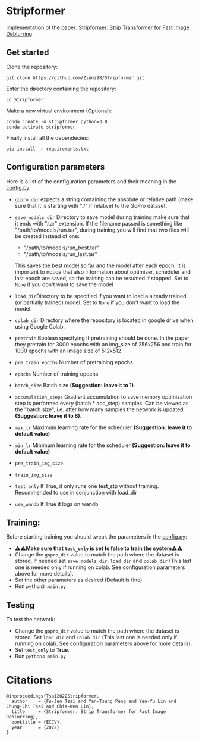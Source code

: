 # Stripformer
Implementation of the paper: [Stripformer: Strip Transformer for Fast Image Deblurring](https://arxiv.org/abs/2204.04627)

## Get started

Clone the repository:
```
git clone https://github.com/Zinni98/Stripformer.git
```
Enter the directory containing the repository:
```
cd Stripformer
```
Make a new virtual environment (Optional):
```
conda create -n stripformer python=3.8
conda activate stripformer
```
Finally install all the dependecies:
```
pip install -r requirements.txt
```

## Configuration parameters
Here is a list of the configuration parameters and their meaning in the [config.py](config.py)
- ```gopro_dir``` expects a string containing the absolute or relative path (make sure that it is starting with "./" if relative) to the GoPro dataset.
- ```save_models_dir``` Directory to save model during training make sure that it ends with ".tar" extension. If the filename passed is something like "/path/to/models/run.tar", during training you will find that two files will be created instead of one:
  -  "/path/to/models/run_best.tar"
  -  "/path/to/models/run_last.tar"

  This saves the best model so far and the model after each epoch. It is important to notice that also information about optimizer, scheduler and last epoch are saved, so the training can be resumed if stopped. Set to ```None``` if you don't want to save the model
- ```load_dir```Directory to be specified if you want to load a already trained (or partially trained) model. Set to ```None``` if you don't want to load the model.
- ```colab_dir``` Directory where the repository is located in google drive when using Google Colab.
- ```pretrain``` Boolean specifying if pretraining should be done. In the paper they pretrain for 3000 epochs with an img_size of 256x256 and train for 1000 epochs with an image size of 512x512
- ```pre_train_epochs``` Number of pretraining epochs
- ```epochs``` Number of training epochs
- ```batch_size``` Batch size **(Suggestion: leave it to 1)**.
- ```accumulation_steps``` Gradient accumulation to save memory optimization step is performed every (batch * acc_step) samples. Can be viewed as the "batch size", i.e. after how many samples the network is updated **(Suggestion: leave it to 8)**.
- ```max_lr``` Maximum learning rate for the scheduler **(Suggestion: leave it to default value)**
- ```min_lr``` Minimum learning rate for the scheduler **(Suggestion: leave it to default value)**
- ```pre_train_img_size```
- ```train_img_size```
- ```test_only``` If True, it only runs one test_stp without training. Recommended to use in conjunction with load_dir
- ```use_wandb``` If True it logs on wandb

## Training:
Before starting training you should tweak the parameters in the [config.py](config.py):
- ⚠️⚠️**Make sure that ```test_only``` is set to false to train the system**⚠️⚠️
- Change the ```gopro_dir``` value to match the path where the dataset is stored. If needed set ```save_models_dir```, ```load_dir``` and ```colab_dir``` (This last one is needed only if running on colab. See configuration parameters above for more details).
- Set the other parameters as desired (Default is fine)
- Run ```python3 main.py```

## Testing
To test the network:
- Change the ```gopro_dir``` value to match the path where the dataset is stored. Set ```load_dir``` and ```colab_dir``` (This last one is needed only if running on colab. See configuration parameters above for more details).
- Set ```test_only``` to **True**.
- Run ```python3 main.py```

# Citations

```
@inproceedings{Tsai2022Stripformer,
  author    = {Fu-Jen Tsai and Yan-Tsung Peng and Yen-Yu Lin and Chung-Chi Tsai and Chia-Wen Lin},
  title     = {Stripformer: Strip Transformer for Fast Image Deblurring},
  booktitle = {ECCV},
  year      = {2022}
}
```
